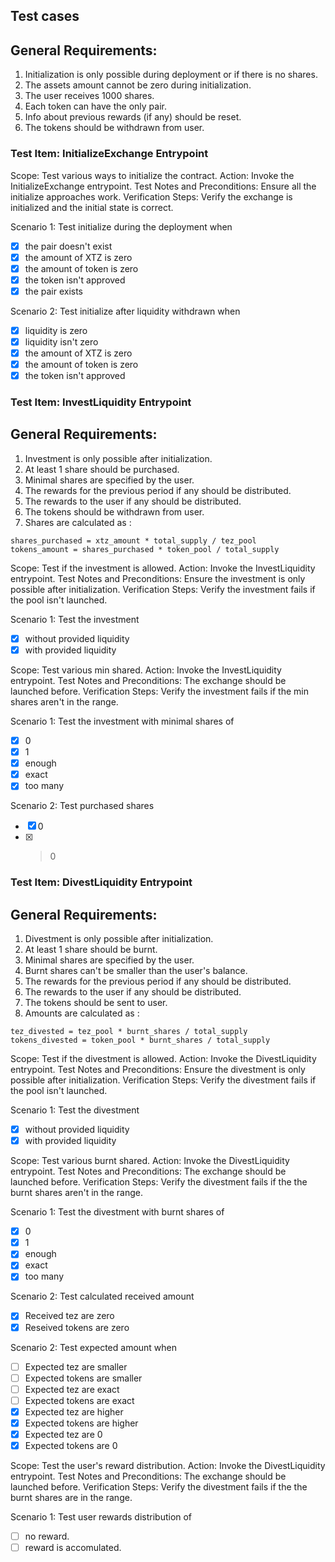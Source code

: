 ## Test cases

## General Requirements:

1. Initialization is only possible during deployment or if there is no shares.
2. The assets amount cannot be zero during initialization.
3. The user receives 1000 shares.
4. Each token can have the only pair.
5. Info about previous rewards (if any) should be reset.
6. The tokens should be withdrawn from user.

### Test Item: InitializeExchange Entrypoint

Scope: Test various ways to initialize the contract.
Action: Invoke the InitializeExchange entrypoint.
Test Notes and Preconditions: Ensure all the initialize approaches work.
Verification Steps: Verify the exchange is initialized and the initial state is correct.

Scenario 1: Test initialize during the deployment when

- [x] the pair doesn't exist
- [x] the amount of XTZ is zero
- [x] the amount of token is zero
- [x] the token isn't approved
- [x] the pair exists

Scenario 2: Test initialize after liquidity withdrawn when

- [x] liquidity is zero
- [x] liquidity isn't zero
- [x] the amount of XTZ is zero
- [x] the amount of token is zero
- [x] the token isn't approved

### Test Item: InvestLiquidity Entrypoint

## General Requirements:

1. Investment is only possible after initialization.
2. At least 1 share should be purchased.
3. Minimal shares are specified by the user.
4. The rewards for the previous period if any should be distributed.
5. The rewards to the user if any should be distributed.
6. The tokens should be withdrawn from user.
7. Shares are calculated as :

```
shares_purchased = xtz_amount * total_supply / tez_pool
tokens_amount = shares_purchased * token_pool / total_supply
```

Scope: Test if the investment is allowed.
Action: Invoke the InvestLiquidity entrypoint.
Test Notes and Preconditions: Ensure the investment is only possible after initialization.
Verification Steps: Verify the investment fails if the pool isn't launched.

Scenario 1: Test the investment

- [x] without provided liquidity
- [x] with provided liquidity

Scope: Test various min shared.
Action: Invoke the InvestLiquidity entrypoint.
Test Notes and Preconditions: The exchange should be launched before.
Verification Steps: Verify the investment fails if the min shares aren't in the range.

Scenario 1: Test the investment with minimal shares of

- [x] 0
- [x] 1
- [x] enough
- [x] exact
- [x] too many

Scenario 2: Test purchased shares

- [x] 0
- [x] > 0

### Test Item: DivestLiquidity Entrypoint

## General Requirements:

1. Divestment is only possible after initialization.
2. At least 1 share should be burnt.
3. Minimal shares are specified by the user.
4. Burnt shares can't be smaller than the user's balance.
5. The rewards for the previous period if any should be distributed.
6. The rewards to the user if any should be distributed.
7. The tokens should be sent to user.
8. Amounts are calculated as :

```
tez_divested = tez_pool * burnt_shares / total_supply
tokens_divested = token_pool * burnt_shares / total_supply
```

Scope: Test if the divestment is allowed.
Action: Invoke the DivestLiquidity entrypoint.
Test Notes and Preconditions: Ensure the divestment is only possible after initialization.
Verification Steps: Verify the divestment fails if the pool isn't launched.

Scenario 1: Test the divestment

- [x] without provided liquidity
- [x] with provided liquidity

Scope: Test various burnt shared.
Action: Invoke the DivestLiquidity entrypoint.
Test Notes and Preconditions: The exchange should be launched before.
Verification Steps: Verify the divestment fails if the the burnt shares aren't in the range.

Scenario 1: Test the divestment with burnt shares of

- [x] 0
- [x] 1
- [x] enough
- [x] exact
- [x] too many

Scenario 2: Test calculated received amount

- [x] Received tez are zero
- [x] Reseived tokens are zero

Scenario 2: Test expected amount when

- [ ] Expected tez are smaller
- [ ] Expected tokens are smaller
- [ ] Expected tez are exact
- [ ] Expected tokens are exact
- [x] Expected tez are higher
- [x] Expected tokens are higher
- [x] Expected tez are 0
- [x] Expected tokens are 0

Scope: Test the user's reward distribution.
Action: Invoke the DivestLiquidity entrypoint.
Test Notes and Preconditions: The exchange should be launched before.
Verification Steps: Verify the divestment fails if the the burnt shares are in the range.

Scenario 1: Test user rewards distribution of

- [ ] no reward.
- [ ] reward is accomulated.
